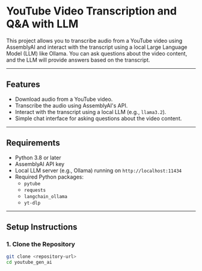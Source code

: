 # YouTube Video Transcription and Q&A with LLM

This project allows you to transcribe audio from a YouTube video using AssemblyAI and interact with the transcript using a local Large Language Model (LLM) like Ollama. You can ask questions about the video content, and the LLM will provide answers based on the transcript.

---

## **Features**
- Download audio from a YouTube video.
- Transcribe the audio using AssemblyAI's API.
- Interact with the transcript using a local LLM (e.g., `llama3.2`).
- Simple chat interface for asking questions about the video content.

---

## **Requirements**
- Python 3.8 or later
- AssemblyAI API key
- Local LLM server (e.g., Ollama) running on `http://localhost:11434`
- Required Python packages:
  - `pytube`
  - `requests`
  - `langchain_ollama`
  - `yt-dlp`

---

## **Setup Instructions**

### **1. Clone the Repository**
```bash
git clone <repository-url>
cd youtube_gen_ai